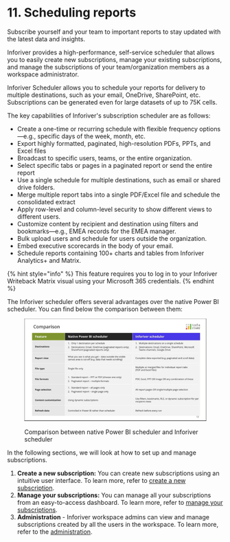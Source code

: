 # 11. Scheduling reports

Subscribe yourself and your team to important reports to stay updated with the latest data and insights.

Inforiver provides a high-performance, self-service scheduler that allows you to easily create new subscriptions, manage your existing subscriptions, and manage the subscriptions of your team/organization members as a workspace administrator.&#x20;

Inforiver Scheduler allows you to schedule your reports for delivery to multiple destinations, such as your email, OneDrive, SharePoint, etc. Subscriptions can be generated even for large datasets of up to 75K cells.

The key capabilities of Inforiver's subscription scheduler are as follows:

* Create a one-time or recurring schedule with flexible frequency options—e.g., specific days of the week, month, etc.
* Export highly formatted, paginated, high-resolution PDFs, PPTs, and Excel files
* Broadcast to specific users, teams, or the entire organization​.
* Select specific tabs or pages in a paginated report or send the entire report
* Use a single schedule for multiple destinations, such as email or shared drive folders.
* Merge multiple report tabs into a single PDF/Excel file and schedule the consolidated extract
* Apply row-level and column-level security to show different views to different users.
* Customize content by recipient and destination using filters and bookmarks—e.g., EMEA records for the EMEA manager.
* Bulk upload users and schedule for users outside the organization.
* Embed executive scorecards in the body of your email.
* Schedule reports containing 100+ charts and tables from Inforiver Analytics+ and Matrix.

{% hint style="info" %}
This feature requires you to log in to your Inforiver Writeback Matrix visual using your Microsoft 365 credentials.
{% endhint %}

The Inforiver scheduler offers several advantages over the native Power BI scheduler. You can find below the comparison between them:

<figure><img src="../../.gitbook/assets/image (1112).png" alt=""><figcaption><p>Comparison between native Power BI scheduler and Inforiver scheduler</p></figcaption></figure>

In the following sections, we will look at how to set up and manage subscriptions.

1. **Create a new subscription:** You can create new subscriptions using an intuitive user interface. To learn more, refer to [create a new subscription](create-new-subscription/select-a-report.md).
2. **Manage your subscriptions:** You can manage all your subscriptions from an easy-to-access dashboard. To learn more, refer to [manage your subscriptions](manage-your-subscriptions.md).
3. **Administration** - Inforiver workspace admins can view and manage subscriptions created by all the users in the workspace. To learn more, refer to the [administration](administration.md).
